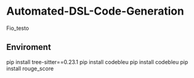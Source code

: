 # Automated-DSL-Code-Generation
Fio_testo
## Enviroment
pip install tree-sitter==0.23.1
pip install codebleu
pip install codebleu
pip install rouge_score

